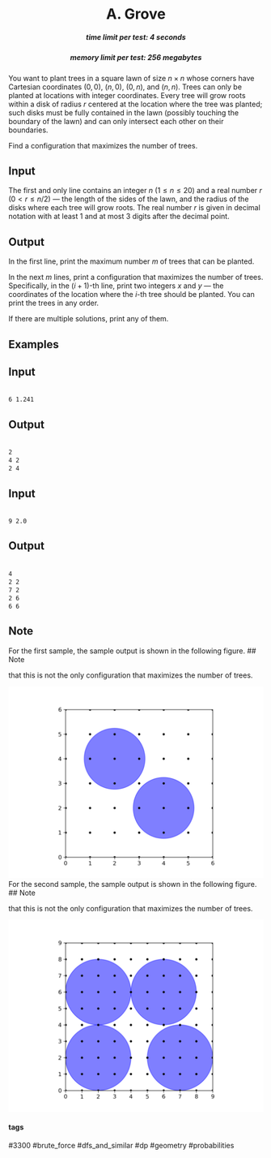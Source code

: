 <h1 style='text-align: center;'> A. Grove</h1>

<h5 style='text-align: center;'>time limit per test: 4 seconds</h5>
<h5 style='text-align: center;'>memory limit per test: 256 megabytes</h5>

You want to plant trees in a square lawn of size $n \times n$ whose corners have Cartesian coordinates $(0, 0)$, $(n, 0)$, $(0, n)$, and $(n, n)$. Trees can only be planted at locations with integer coordinates. Every tree will grow roots within a disk of radius $r$ centered at the location where the tree was planted; such disks must be fully contained in the lawn (possibly touching the boundary of the lawn) and can only intersect each other on their boundaries.

Find a configuration that maximizes the number of trees.

## Input

The first and only line contains an integer $n$ ($1 \leq n \leq 20$) and a real number $r$ ($0 < r \leq n/2$) — the length of the sides of the lawn, and the radius of the disks where each tree will grow roots. The real number $r$ is given in decimal notation with at least $1$ and at most $3$ digits after the decimal point.

## Output

In the first line, print the maximum number $m$ of trees that can be planted.

In the next $m$ lines, print a configuration that maximizes the number of trees. Specifically, in the $(i+1)$-th line, print two integers $x$ and $y$ — the coordinates of the location where the $i$-th tree should be planted. You can print the trees in any order.

If there are multiple solutions, print any of them.

## Examples

## Input


```

6 1.241
```
## Output


```

2
4 2
2 4

```
## Input


```

9 2.0
```
## Output


```

4
2 2
7 2
2 6
6 6

```
## Note

For the first sample, the sample output is shown in the following figure. ## Note

 that this is not the only configuration that maximizes the number of trees. 

 ![](images/3dc9a01826910e254276cfc0c563f394274072ee.png) For the second sample, the sample output is shown in the following figure. ## Note

 that this is not the only configuration that maximizes the number of trees. 

 ![](images/7dc55610d6a304ec2e1dadb1a3801a6e3bdacde5.png) 

#### tags 

#3300 #brute_force #dfs_and_similar #dp #geometry #probabilities 